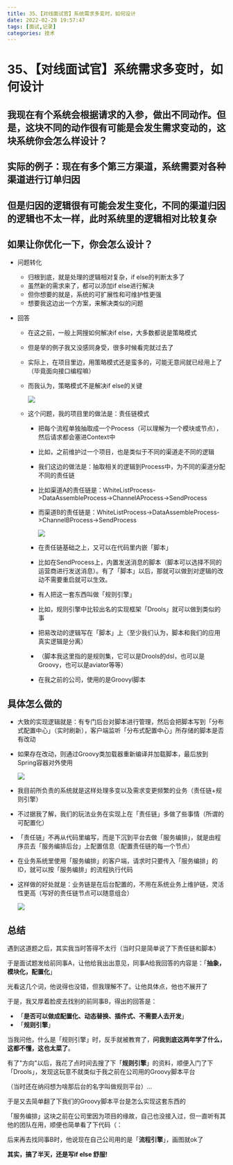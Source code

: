 ```yaml
---
title: 35、【对线面试官】系统需求多变时，如何设计
date: 2022-02-28 19:57:47
tags: [面试,记录]
categories: 技术
---
```

# 35、【对线面试官】系统需求多变时，如何设计
## 我现在有个系统会根据请求的入参，做出不同动作。但是，这块不同的动作很有可能是会发生需求变动的，这块系统你会怎么样设计？

## 实际的例子：现在有多个第三方渠道，系统需要对各种渠道进行订单归因

## 但是归因的逻辑很有可能会发生变化，不同的渠道归因的逻辑也不太一样，此时系统里的逻辑相对比较复杂

## 如果让你优化一下，你会怎么设计？

- 问题转化

  - 归根到底，就是处理的逻辑相对复杂，if else的判断太多了
  - 虽然新的需求来了，都可以添加if else进行解决
  - 但你想要的就是，系统的可扩展性和可维护性更强
  - 想要我这边出一个方案，来解决类似的问题

- 回答

  - 在这之前，一般上网搜如何解决if else，大多数都说是策略模式

  - 但是举的例子我又没感同身受，很多时候看完就过去了

  - 实际上，在项目里边，用策略模式还是蛮多的，可能无意间就已经用上了（毕竟面向接口编程嘛）

  - 而我认为，策略模式不是解决if else的关键

    ![](https://cdn.jsdelivr.net/gh/swimminghao/picture@main/img/HPysDw_20211230104621.png)

  - 这个问题，我的项目里的做法是：责任链模式

    - 把每个流程单独抽取成一个Process（可以理解为一个模块或节点），然后请求都会塞进Context中

    - 比如，之前维护过一个项目，也是类似于不同的渠道走不同的逻辑

    - 我们这边的做法是：抽取相关的逻辑到Process中，为不同的渠道分配不同的责任链

    - 比如渠道A的责任链是：WhiteListProcess->DataAssembleProcess->ChannelAProcess->SendProcess

    - 而渠道B的责任链是：WhiteListProcess->DataAssembleProcess->ChannelBProcess->SendProcess

      ![](https://cdn.jsdelivr.net/gh/swimminghao/picture@main/img/3IQouH_20211230104740.png)

    - 在责任链基础之上，又可以在代码里内嵌「脚本」

    - 比如在SendProcess上，内置发送消息的脚本（脚本可以选择不同的运营商进行发送消息）。有了「脚本」以后，那就可以做到对逻辑的改动不需要重启就可以生效。

    - 有人把这一套东西叫做「规则引擎」

    - 比如，规则引擎中比较出名的实现框架「Drools」就可以做到类似的事

    - 把易改动的逻辑写在「脚本」上（至少我们认为，脚本和我们的应用真实逻辑是分离）

    - （脚本我这里指的是规则集，它可以是Drools的dsl，也可以是Groovy，也可以是aviator等等）

    - 在我之前的公司，使用的是Groovyl脚本

## 具体怎么做的

- 大致的实现逻辑就是：有专门后台对脚本进行管理，然后会把脚本写到「分布式配置中心」（实时刷新），客户端监听「分布式配置中心」所存储的脚本是否有改动

- 如果存在改动，则通过Groovy类加载器重新编译并加载脚本，最后放到Spring容器对外使用

  ![](https://cdn.jsdelivr.net/gh/swimminghao/picture@main/img/Kpog15_20211230104940.png)

- 我目前所负责的系统就是这样处理多变以及需求变更频繁的业务（责任链+规则引擎）

- 不过据我了解，我们的玩法业务在实现上在「责任链」多做了些事情（所谓的可配置化）

- 「责任链」不再从代码里编写，而是下沉到平台去做「服务编排」，就是由程序员去「服务编排后台」上配置信息（配置责任链的每一个节点）

- 在业务系统里使用「服务编排」的客户端，请求时只要传入「服务编排」的ID，就可以按「服务编排」的流程执行代码

- 这样做的好处就是：业务链是在后台配置的，不用在系统业务上维护链，灵活性更高（写好的责任链节点可以随意组合）

  ![](https://cdn.jsdelivr.net/gh/swimminghao/picture@main/img/30jP6P_20211230105053.png)

##     总结

遇到这道题之后，其实我当时答得不太行（当时只是简单说了下责任链和脚本）

于是面试题发给前同事A，让他给我出出意见，同事A给我回答的内容是：「**抽象，模块化，配置化**」

光看这几个词，他说得也没错，但我理解不了。让他具体点，他也不展开了

于是，我又厚着脸皮去找别的前同事B，得出的回答是：

- 「**是否可以做成配置化、动态替换、插件式、不需要人去开发**」
- 「**规则引擎**」

当我问他，什么是「规则引擎」时，反手就被教育了，**问我到底这两年学了什么，这都不懂，这也太菜了**。

有了"方向"以后，我花了点时间去搜了下「**规则引擎**」的资料，顺便入门了下「Drools」，发现这玩意不就类似于我之前在公司用的Groovy脚本平台

（当时还在纳闷想为啥那后台的名字叫做规则平台）...

于是又去简单翻了下我们的Groovy脚本平台是怎么实现这套东西的

「服务编排」这块之前在公司里因为项目的缘故，自己也没接入过，但一直听有其他的团队在用，顺便也简单看了下代码（：

后来再去找同事B时，他说现在自己公司用的是「**流程引擎**」，画图就ok了

**其实，搞了半天，还是写if else 舒服!**